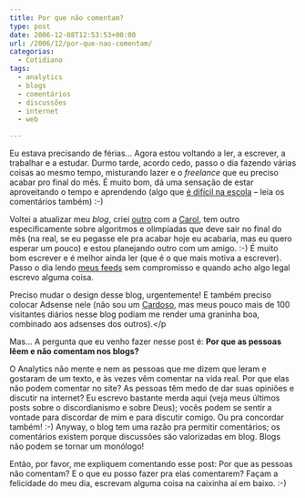 ```yaml
---
title: Por que não comentam?
type: post
date: 2006-12-08T12:53:53+00:00
url: /2006/12/por-que-nao-comentam/
categorias:
  - Cotidiano
tags:
  - analytics
  - blogs
  - comentários
  - discussões
  - internet
  - web

---
```

Eu estava precisando de férias… Agora estou voltando a ler, a escrever, a trabalhar e a estudar. Durmo tarde, acordo cedo, passo o dia fazendo várias coisas ao mesmo tempo, misturando lazer e o _freelance_ que eu preciso acabar pro final do mês. É muito bom, dá uma sensação de estar aproveitando o tempo e aprendendo (algo que [é difícil na escola][1] – leia os comentários também) :-)

Voltei a atualizar meu _blog_, criei [outro][2] com a [Carol][3], tem outro especificamente sobre algoritmos e olimpíadas que deve sair no final do mês (na real, se eu pegasse ele pra acabar hoje eu acabaria, mas eu quero esperar um pouco) e estou planejando outro com um amigo. :-) É muito bom escrever e é melhor ainda ler (que é o que mais motiva a escrever). Passo o dia lendo [meus feeds][4] sem compromisso e quando acho algo legal escrevo alguma coisa.

Preciso mudar o design desse blog, urgentemente! E também preciso colocar Adsense nele (não sou um [Cardoso][5], mas meus pouco mais de 100 visitantes diários nesse blog podiam me render uma graninha boa, combinado aos adsenses dos outros).</p

Mas… A pergunta que eu venho fazer nesse post é: **Por que as pessoas lêem e não comentam nos blogs?**

O Analytics não mente e nem as pessoas que me dizem que leram e gostaram de um texto, e às vezes vêm comentar na vida real. Por que elas não podem comentar no site? As pessoas têm medo de dar suas opiniões e discutir na internet? Eu escrevo bastante merda aqui (veja meus últimos posts sobre o discordianismo e sobre Deus); vocês podem se sentir a vontade para discordar de mim e para discutir comigo. Ou pra concordar também! :-) Anyway, o blog tem uma razão pra permitir comentários; os comentários existem porque discussões são valorizadas em blog. Blogs não podem se tornar um monólogo!

Então, por favor, me expliquem comentando esse post: Por que as pessoas não comentam? E o que eu posso fazer pra elas comentarem? Façam a felicidade do meu dia, escrevam alguma coisa na caixinha aí em baixo. :-)

 [1]: http://malvicioso.com/2006/12/07/aprendizagem-parte-1-schopenhauer/
 [2]: http://malvicioso.com
 [3]: http://www.fotolog.com/carol_krol
 [4]: http://www.bloglines.com/public/tmadeira
 [5]: http://www.contraditorium.com

